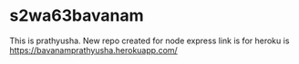 # s2wa63bavanam
This is prathyusha. New repo created for node express
link is for heroku is https://bavanamprathyusha.herokuapp.com/